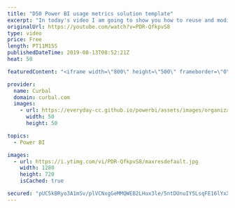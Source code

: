```yaml
---
title: "D50 Power BI usage metrics solution template"
excerpt: "In today's video I am going to show you how to reuse and modify your power bi Usage reports :)  This trick was shared by Kasper DeJonge here: https://www.kasperonbi.com/build-your-own-usage-report-with-power-bi/ and there you will find the link to Gilbert's post too. Enjoy!  You can download the pbix"
originalUrl: https://youtube.com/watch?v=PDR-QfkpvS8
type: video
price: Free
length: PT11M15S
publishedDateTime: 2019-08-13T08:52:21Z
heat: 50

featuredContent: "<iframe width=\"800\" height=\"500\" frameborder=\"0\" src=\"https://www.youtube.com/embed/PDR-QfkpvS8\" allow=\"accelerometer; autoplay; encrypted-media; gyroscope; picture-in-picture\" allowfullscreen></iframe>"

provider:
  name: Curbal
  domain: curbal.com
  images:
    - url: https://everyday-cc.github.io/powerbi/assets/images/organizations/curbal.com-50x50.jpg
      width: 50
      height: 50

topics:
  - Power BI

images:
  - url: https://i.ytimg.com/vi/PDR-QfkpvS8/maxresdefault.jpg
    width: 1280
    height: 720
    isCached: true

secured: "pUC5kBRyo3A1mSv/plVCNxgGeMMQWEB2LHux3le/5ntDUnuIY5LsqFE16lYxXCrYmp2aKhJWBcl1HDEcjF9h10ipLz6Q45Xovjx49CyQILYWc4OZikpJbcWewkxpkr4T64nQ/B0XywFFJNWLhiL5DFvznBQFWHk5GtpJs9OKEBOJE7fi+lI6Y+h41VVUBoq9ewmK+BxR/+LfSqYcjmmkl+L0D0sRimtArbkB6fh/odWQeOw2USw5oNsfiiJVUlOh9OjhcN+oNaJBapPzuf4CARxmjVpn561+9N+7ej1DwMuc2N4sKsryMaEyVUvnIKvxFkMtLC9AT7CXMU8qwCgE3mSW1lV3uzGnUyvXafXepsgjDwlfjghEPjhaTM+RV/8EHRh6KFnS9exh/YL8Wr2C4kGXDDkBQCJeGXax93ZEFhM=;8gXP1MSkSeHBZpExnONEzA=="
---
```


